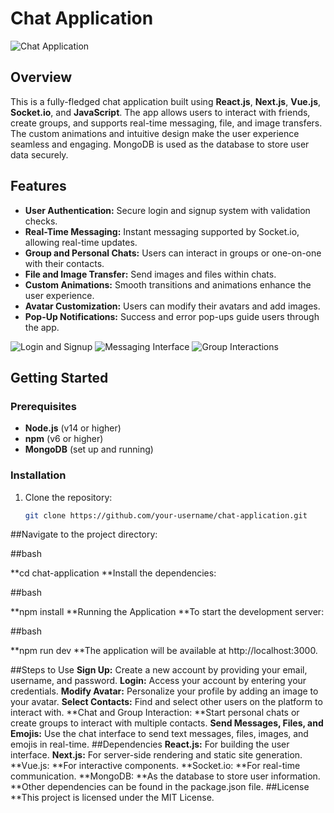 # Chat Application

![Chat Application](path_to_your_image_1.png)

## Overview

This is a fully-fledged chat application built using **React.js**, **Next.js**, **Vue.js**, **Socket.io**, and **JavaScript**. The app allows users to interact with friends, create groups, and supports real-time messaging, file, and image transfers. The custom animations and intuitive design make the user experience seamless and engaging. MongoDB is used as the database to store user data securely.

## Features

- **User Authentication:** Secure login and signup system with validation checks.
- **Real-Time Messaging:** Instant messaging supported by Socket.io, allowing real-time updates.
- **Group and Personal Chats:** Users can interact in groups or one-on-one with their contacts.
- **File and Image Transfer:** Send images and files within chats.
- **Custom Animations:** Smooth transitions and animations enhance the user experience.
- **Avatar Customization:** Users can modify their avatars and add images.
- **Pop-Up Notifications:** Success and error pop-ups guide users through the app.

![Login and Signup](path_to_your_image_2.png)
![Messaging Interface](path_to_your_image_3.png)
![Group Interactions](path_to_your_image_4.png)

## Getting Started

### Prerequisites

- **Node.js** (v14 or higher)
- **npm** (v6 or higher)
- **MongoDB** (set up and running)

### Installation

1. Clone the repository:

   ```bash
   git clone https://github.com/your-username/chat-application.git

##Navigate to the project directory:

##bash

**cd chat-application
**Install the dependencies:

##bash

**npm install
**Running the Application
**To start the development server:

##bash

**npm run dev
**The application will be available at http://localhost:3000.

##Steps to Use
**Sign Up:** Create a new account by providing your email, username, and password.
**Login:** Access your account by entering your credentials.
**Modify Avatar:** Personalize your profile by adding an image to your avatar.
**Select Contacts:** Find and select other users on the platform to interact with.
**Chat and Group Interaction: **Start personal chats or create groups to interact with multiple contacts.
**Send Messages, Files, and Emojis:** Use the chat interface to send text messages, files, images, and emojis in real-time.
##Dependencies
**React.js:** For building the user interface.
**Next.js:** For server-side rendering and static site generation.
**Vue.js: **For interactive components.
**Socket.io: **For real-time communication.
**MongoDB: **As the database to store user information.
**Other dependencies can be found in the package.json file.
##License
**This project is licensed under the MIT License.
